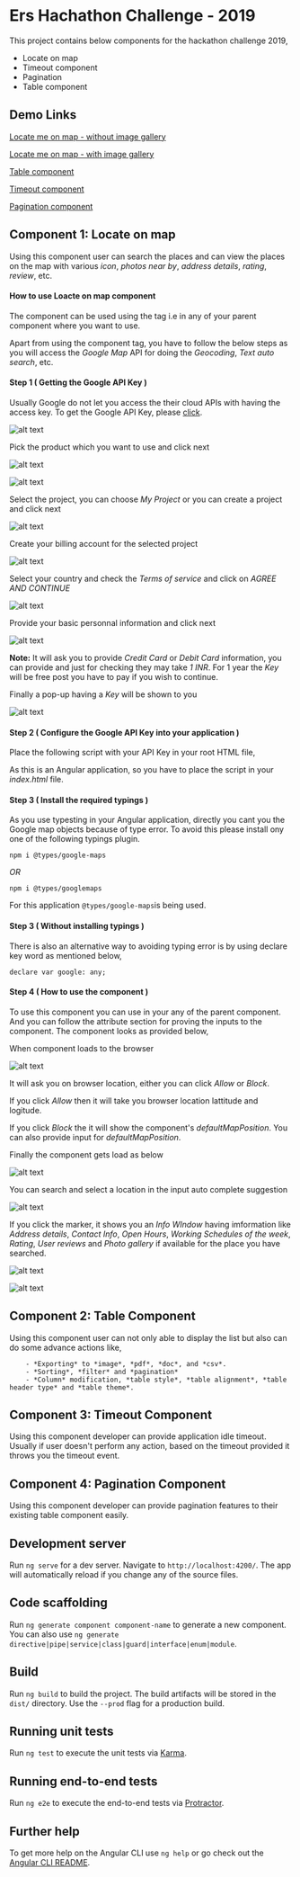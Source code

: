 # Ers Hachathon Challenge - 2019

This project contains below components for the hackathon challenge 2019,

- Locate on map
- Timeout component
- Pagination
- Table component

## Demo Links

[Locate me on map - without image gallery](https://locate-on-map-without-gallery.stackblitz.io/)

[Locate me on map - with image gallery](https://locate-on-map-lyuyrx.stackblitz.io/)

[Table component](https://github-t5r7cn-t28eyu.stackblitz.io/)

[Timeout component](https://github-jnofmd.stackblitz.io/)

[Pagination component](https://github-bs7tfh.stackblitz.io/)

## Component 1: Locate on map

Using this component user can search the places and can view the places on the map with various *icon*, *photos near by*, *address details*, *rating*, *review*, etc.

#### How to use Loacte on map component

The component can be used using the tag i.e *<locate-on-map></locate-on-map>* in any of your parent component where you want to use.

Apart from using the component tag, you have to follow the below steps as you will access the *Google Map* API for doing the *Geocoding*, *Text auto search*, etc.

#### Step 1 ( Getting the Google API Key )

Usually Google do not let you access the their cloud APIs with having the access key. To get the Google API Key, please [click]( https://developers.google.com/maps/documentation/javascript/get-api-key).

![alt text](https://github.com/ERS-HCL/EDGE-Components-Hackathon-2019/blob/ERSEDGE022019005/src/assets/Google%20API%20Key%20-%201.png)

Pick the product which you want to use and click next

![alt text](https://github.com/ERS-HCL/EDGE-Components-Hackathon-2019/blob/ERSEDGE022019005/src/assets/Google%20API%20Key%20-%202.png)

![alt text](https://github.com/ERS-HCL/EDGE-Components-Hackathon-2019/blob/ERSEDGE022019005/src/assets/Google%20API%20Key%20-%203.png)

Select the project, you can choose *My Project* or you can create a project and click next

![alt text](https://github.com/ERS-HCL/EDGE-Components-Hackathon-2019/blob/ERSEDGE022019005/src/assets/Google%20API%20Key%20-%207.png)

Create your billing account for the selected project

![alt text](https://github.com/ERS-HCL/EDGE-Components-Hackathon-2019/blob/ERSEDGE022019005/src/assets/Google%20API%20Key%20-%208.png)

Select your country and check the *Terms of service* and click on *AGREE AND CONTINUE*

![alt text](https://github.com/ERS-HCL/EDGE-Components-Hackathon-2019/blob/ERSEDGE022019005/src/assets/Google%20API%20Key%20-%209.png)

Provide your basic personnal information and click next

![alt text](https://github.com/ERS-HCL/EDGE-Components-Hackathon-2019/blob/ERSEDGE022019005/src/assets/Google%20API%20Key%20-%2010.png)

**Note:** It will ask you to provide *Credit Card* or *Debit Card* information, you can provide and just for checking they may take *1 INR*. For 1 year the *Key* will be free post you have to pay if you wish to continue.  

Finally a pop-up having a *Key* will be shown to you

![alt text](https://github.com/ERS-HCL/EDGE-Components-Hackathon-2019/blob/ERSEDGE022019005/src/assets/Google%20API%20Key%20-%2011.png)

#### Step 2 ( Configure the Google API Key into your application )

Place the following script with your API Key in your root HTML file,

*<script async defer src="https://maps.googleapis.com/maps/api/js?key=YOUR_API_KEY&callback=initMap" type="text/javascript"></script>*

As this is an Angular application, so you have to place the script in your *index.html* file.

#### Step 3 ( Install the required typings )

As you use typesting in your Angular application, directly you cant you the Google map objects because of type error. To avoid this please install ony one of the following typings plugin.
  
  `npm i @types/google-maps`
  
  *OR*
  
  `npm i @types/googlemaps`

For this application `@types/google-maps`is being used.

#### Step 3 ( Without installing typings )

There is also an alternative way to avoiding typing error is by using declare key word as mentioned below,

  `declare var google: any;`

#### Step 4 ( How to use the component )

To use this component you can use *<locate-on-map>* in your any of the parent component. And you can follow the attribute section for proving the inputs to the component. The component looks as provided below,
  
When component loads to the browser

![alt text](https://github.com/ERS-HCL/EDGE-Components-Hackathon-2019/blob/ERSEDGE022019005/src/assets/Component%20-%201.png)

It will ask you on browser location, either you can click *Allow* or *Block*.

If you click *Allow* then it will take you browser location lattitude and logitude.

If you click *Block* the it will show the component's *defaultMapPosition*. You can also provide input for *defaultMapPosition*.

Finally the component gets load as below

![alt text](https://github.com/ERS-HCL/EDGE-Components-Hackathon-2019/blob/ERSEDGE022019005/src/assets/Component%20-%202.png)

You can search and select a location in the input auto complete suggestion

![alt text](https://github.com/ERS-HCL/EDGE-Components-Hackathon-2019/blob/ERSEDGE022019005/src/assets/Component%20-%205.png)
  
If you click the marker, it shows you an *Info WIndow* having imformation like *Address details*, *Contact Info*, *Open Hours*, *Working Schedules of the week*, *Rating*, *User reviews* and *Photo gallery* if available for the place you have searched.

![alt text](https://github.com/ERS-HCL/EDGE-Components-Hackathon-2019/blob/ERSEDGE022019005/src/assets/Component%20-%203.png)

![alt text](https://github.com/ERS-HCL/EDGE-Components-Hackathon-2019/blob/ERSEDGE022019005/src/assets/Component%20-%204.png)


## Component 2: Table Component

Using this component user can not only able to display the list but also can do some advance actions like,

        - *Exporting* to *image*, *pdf*, *doc*, and *csv*. 
        - *Sorting*, *filter* and *pagination*
        - *Column* modification, *table style*, *table alignment*, *table header type* and *table theme*.
        
## Component 3: Timeout Component

Using this component developer can provide application idle timeout. Usually if user doesn't perform any action, based on the timeout provided it throws you the timeout event.

## Component 4: Pagination Component

Using this component developer can provide pagination features to their existing table component easily. 

## Development server

Run `ng serve` for a dev server. Navigate to `http://localhost:4200/`. The app will automatically reload if you change any of the source files.

## Code scaffolding

Run `ng generate component component-name` to generate a new component. You can also use `ng generate directive|pipe|service|class|guard|interface|enum|module`.

## Build

Run `ng build` to build the project. The build artifacts will be stored in the `dist/` directory. Use the `--prod` flag for a production build.

## Running unit tests

Run `ng test` to execute the unit tests via [Karma](https://karma-runner.github.io).

## Running end-to-end tests

Run `ng e2e` to execute the end-to-end tests via [Protractor](http://www.protractortest.org/).

## Further help

To get more help on the Angular CLI use `ng help` or go check out the [Angular CLI README](https://github.com/angular/angular-cli/blob/master/README.md).
